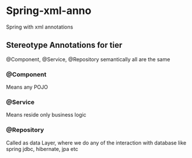 # Spring-xml-anno
Spring with xml annotations

## Stereotype Annotations for tier
@Component, @Service, @Repository
semantically all are the same

### @Component
Means any POJO

### @Service
Means reside only business logic

### @Repository
Called as data Layer, where we do any of the interaction with database like spring jdbc, hibernate, jpa etc
